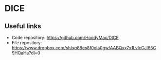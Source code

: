# DICE

## Useful links
- Code repository: https://github.com/HoodyMac/DICE
- File repository: https://www.dropbox.com/sh/xq88es8f0ola0gw/AABQxx7x1LvlcCJI65C9HQaHa?dl=0
